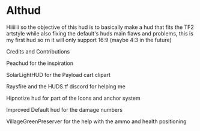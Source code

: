 # Althud

Hiiiiiii so the objective of this hud is to basically make a hud that fits the TF2 artstyle while also fixing the default's huds main flaws and problems, this is my first hud so rn it will only support 16:9 (maybe 4:3 in the future)



Credits and Contributions

Peachud for the inspiration

SolarLightHUD for the Payload cart clipart

Raysfire and the HUDS.tf discord for helping me

Hipnotize hud for part of the Icons and anchor system

Improved Default hud for the damage numbers 

VillageGreenPreserver for the help with the ammo and health positioning
